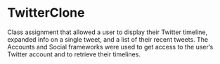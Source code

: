 TwitterClone
============
Class assignment that allowed a user to display their Twitter timeline, expanded info on a single tweet, and a list of their recent tweets.  The Accounts and Social frameworks were used to get access to the user’s Twitter account and to retrieve their timelines.   
